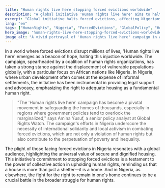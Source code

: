 ```yaml
---
title: "Human rights live here stopping forced evictions worldwide"
description: "A global initiative 'Human rights live here' aims to halt forced evictions, impacting lives in Nigeria and beyond."
excerpt: "Global initiative halts forced evictions, affecting Nigerians."
lang: "en"
tags: ["HumanRights", "Nigeria", "ForcedEvictions", "GlobalPolicy", "HousingRights"]
hero_image: "human-rights-live-here-stopping-forced-evictions-worldwide.png"
image_alt: "A vivid portrayal of 'Human rights live here' campaign in action against forced evictions."
---
```


In a world where forced evictions disrupt millions of lives, 'Human rights live here' emerges as a beacon of hope, halting this injustice worldwide. The campaign, spearheaded by a coalition of human rights organizations, has taken a strong stance against the displacement of vulnerable populations globally, with a particular focus on African nations like Nigeria. In Nigeria, where urban development often comes at the expense of informal settlements, the initiative has been instrumental in providing legal support and advocacy, emphasizing the right to adequate housing as a fundamental human right.

> "The 'Human rights live here' campaign has become a pivotal movement in safeguarding the homes of thousands, especially in regions where government policies tend to overlook the marginalized," says Amina Yusuf, a senior policy analyst at Global Rights Watch. The campaign's efforts in Nigeria underscore the necessity of international solidarity and local activism in combating forced evictions, which are not only a violation of human rights but also contribute to the perpetuation of poverty and inequality.

The plight of those facing forced evictions in Nigeria resonates with a global audience, highlighting the universal value of secure and dignified housing. This initiative's commitment to stopping forced evictions is a testament to the power of collective action in upholding human rights, reminding us that a house is more than just a shelter—it is a home. And in Nigeria, as elsewhere, the fight for the right to remain in one's home continues to be a crucial battle in the broader struggle for human rights.